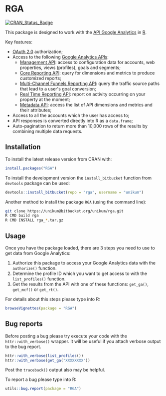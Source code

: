 # RGA

[![CRAN_Status_Badge](http://www.r-pkg.org/badges/version/RGA)](http://cran.r-project.org/web/packages/RGA/)

This package is designed to work with the [API Google Analytics](https://developers.google.com/analytics) in [R](http://www.r-project.org/).

Key features:

* [OAuth 2.0](https://developers.google.com/accounts/docs/OAuth2) authorization;
* Access to the following [Google Analytics APIs](https://developers.google.com/analytics/devguides/platform/):
    - [Management API](https://developers.google.com/analytics/devguides/config/mgmt/v3): access to configuration data for accounts, web properties, views (profiles), goals and segments;
    - [Core Reporting API](https://developers.google.com/analytics/devguides/reporting/core/v3): query for dimensions and metrics to produce customized reports;
    - [Multi-Channel Funnels Reporting API](https://developers.google.com/analytics/devguides/reporting/mcf/v3): query the traffic source paths that lead to a user's goal conversion;
    - [Real Time Reporting API](https://developers.google.com/analytics/devguides/reporting/realtime/v3): report on activity occurring on your property at the moment;
    - [Metadata API](https://developers.google.com/analytics/devguides/reporting/metadata/v3): access the list of API dimensions and metrics and their attributes;
* Access to all the accounts which the user has access to;
* API responses is converted directly into R as a `data.frame`;
* Auto-pagination to return more than 10,000 rows of the results by combining multiple data requests.

## Installation

To install the latest release version from CRAN with:

```r
install.packages("RGA")
```

To install the development version the `install_bitbucket` function from `devtools` package can be used:

```r
devtools::install_bitbucket(repo = "rga", username = "unikum")
```

Another method to install the package `RGA` (using the command line):

```bash
git clone https://unikum@bitbucket.org/unikum/rga.git
R CMD build rga
R CMD INSTALL rga_*.tar.gz
```

## Usage

Once you have the package loaded, there are 3 steps you need to use to get data from Google Analytics:

1. Authorize this package to access your Google Analytics data with the `authorize()` function.
1. Determine the profile ID which you want to get access to with the `list_profiles()` function.
1. Get the results from the API with one of these functions: `get_ga()`, `get_mcf()` or `get_rt()`. 

For details about this steps please type into R:

```r
browseVignettes(package = "RGA")
```

## Bug reports

Before posting a bug please try execute your code with the `httr::with_verbose()` wrapper. It will be useful if you attach verbose output to the bug report.

```r
httr::with_verbose(list_profiles())
httr::with_verbose(get_ga("XXXXXXXX"))
```

Post the `traceback()` output also may be helpful.

To report a bug please type into R:

```r
utils::bug.report(package = "RGA")
```
